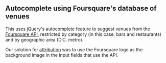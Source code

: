 ## Autocomplete using Foursquare's database of venues

This uses jQuery's autocomplete feature to suggest venues from the [Foursquare API](https://developer.foursquare.com/docs/venues/suggestcompletion), restricted by category (in this case, bars and restaurants) and by geographic area (D.C. metro).

Our solution for [attribution](https://developer.foursquare.com/overview/attribution) was to use the Foursquare logo as the background image in the input fields that use the API.